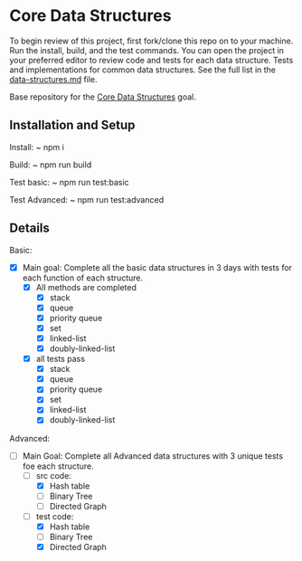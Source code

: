 # Core Data Structures

To begin review of this project, first fork/clone this repo on to your machine. Run the install, build, and the test commands. You can open the project in your preferred editor to review code and tests for each data structure.
Tests and implementations for common data structures. See the full list in the [data-structures.md](data-structures.md) file.

Base repository for the [Core Data Structures](http://jsdev.learnersguild.org/goals/128) goal.

## Installation and Setup

Install: ~ npm i

Build: ~ npm run build

Test basic: ~ npm run test:basic

Test Advanced: ~ npm run test:advanced 

## Details
Basic:
- [x] Main goal: Complete all the basic data structures in 3 days with tests for each function of each structure.
  - [x] All methods are completed
    - [x] stack
    - [x] queue
    - [x] priority queue
    - [x] set  
    - [x] linked-list    
    - [x] doubly-linked-list

  - [x] all tests pass
    - [x] stack
    - [x] queue
    - [x] priority queue
    - [x] set  
    - [x] linked-list    
    - [x] doubly-linked-list

Advanced:
- [ ] Main Goal: Complete all Advanced data structures with 3 unique tests foe each structure.
  - [ ] src code:
    - [x] Hash table
    - [ ] Binary Tree
    - [ ] Directed Graph

  - [ ] test code:
    - [x] Hash table
    - [ ] Binary Tree
    - [x] Directed Graph
